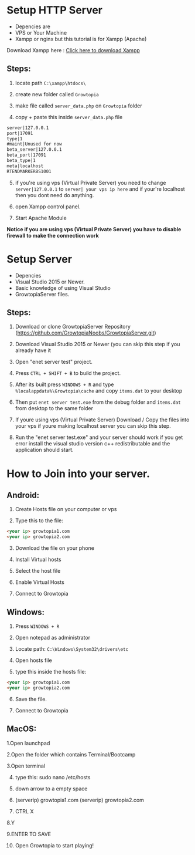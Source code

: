 # Setup HTTP Server

- Depencies are
- VPS or Your Machine
- Xampp or nginx but this tutorial is for Xampp (Apache)

Download Xampp here : [Click here to download Xampp](https://www.apachefriends.org/xampp-files/7.4.6/xampp-windows-x64-7.4.6-0-VC15-installer.exe)

## Steps:
1. locate path `C:\xampp\htdocs\`

2. create new folder called `Growtopia`

3. make file called `server_data.php` on `Growtopia` folder

4. copy + paste this inside `server_data.php` file

```html
server|127.0.0.1
port|17091
type|1
#maint|Unused for now
beta_server|127.0.0.1
beta_port|17091
beta_type|1
meta|localhost
RTENDMARKERBS1001
```
5. if you're using vps (Virtual Private Server) you need to change `server|127.0.0.1` to `server| your vps ip here` and if your're localhost then you dont need do anything.

6. open Xampp control panel.

7. Start Apache Module

**Notice if you are using vps (Virtual Private Server) you have to disable firewall to make the connection work**

# Setup Server

- Depencies
- Visual Studio 2015 or Newer.
- Basic knowledge of using Visual Studio
- GrowtopiaServer files.

## Steps:
1. Download or clone GrowtopiaServer Repository (https://github.com/GrowtopiaNoobs/GrowtopiaServer.git)

2. Download Visual Studio 2015 or Newer (you can skip this step if you already have it
3. Open "enet server test" project.

4. Press `CTRL + SHIFT + B` to build the project.

5. After its built press `WINDOWS + R` and type `%localappdata%\Growtopia\cache` and copy `items.dat` to your desktop

6. Then put `enet server test.exe` from the debug folder and `items.dat` from desktop to the same folder

7. If youre using vps (Virtual Private Server) Download / Copy the files into your vps if youre making localhost server you can skip this step.

8. Run the "enet server test.exe" and your server should work if you get error install the visual studio version c++ redistributable and the application should start.

# How to Join into your server.

## Android:
1. Create Hosts file on your computer or vps

2. Type this to the file:

```html
<your ip> growtopia1.com
<your ip> growtopia2.com
```
3. Download the file on your phone

4. Install Virtual hosts

5. Select the host file

6. Enable Virtual Hosts

7. Connect to Growtopia

## Windows:
1. Press `WINDOWS + R`

2. Open notepad as administrator

3. Locate path: `C:\Windows\System32\drivers\etc`

4. Open hosts file

5. type this inside the hosts file:

```html
<your ip> growtopia1.com
<your ip> growtopia2.com
```

6. Save the file.

7. Connect to Growtopia

## MacOS:
1.Open launchpad

2.Open the folder which contains Terminal/Bootcamp

3.Open terminal

4. type this: sudo nano /etc/hosts

5. down arrow to a empty space

6. (serverip) growtopia1.com
   (serverip) growtopia2.com

7. CTRL X

8.Y

9.ENTER TO SAVE

10. Open Growtopia to start playing!
